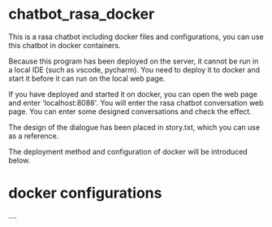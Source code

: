 # chatbot_rasa_docker
This is a rasa chatbot including docker files and configurations, you can use this chatbot in docker containers.  
  
Because this program has been deployed on the server, it cannot be run in a local IDE (such as vscode, pycharm). You need to deploy it to docker and start it before it can run on the local web page.  
  
If you have deployed and started it on docker, you can open the web page and enter 'localhost:8088'. You will enter the rasa chatbot conversation web page. You can enter some designed conversations and check the effect.  
  
The design of the dialogue has been placed in story.txt, which you can use as a reference.  
  
The deployment method and configuration of docker will be introduced below.  
  
# docker configurations
....  
